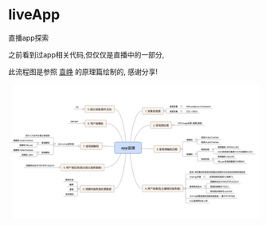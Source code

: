 # liveApp
直播app探索


之前看到过app相关代码,但仅仅是直播中的一部分,

此流程图是参照 [袁峥](http://www.jianshu.com/p/bd42bacbe4cc) 的原理篇绘制的, 感谢分享! 

![app直播流程图](/app直播流程图.png)
